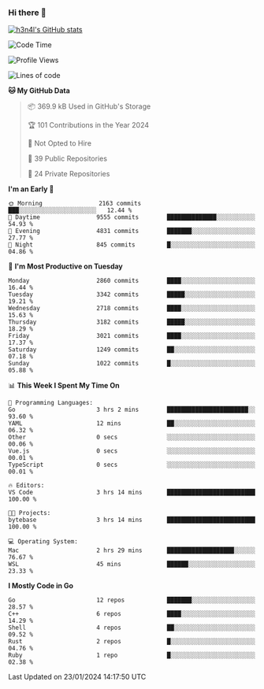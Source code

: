 ### Hi there 👋

[![h3n4l's GitHub stats](https://github-readme-stats.vercel.app/api?username=h3n4l&count_private=true&show_icons=true&theme=radical)](https://github.com/h3n4l/github-readme-stats)

<!--START_SECTION:waka-->
![Code Time](http://img.shields.io/badge/Code%20Time-1%2C832%20hrs%2053%20mins-blue)

![Profile Views](http://img.shields.io/badge/Profile%20Views-25-blue)

![Lines of code](https://img.shields.io/badge/From%20Hello%20World%20I%27ve%20Written-5.0%20million%20lines%20of%20code-blue)

**🐱 My GitHub Data** 

> 📦 369.9 kB Used in GitHub's Storage 
 > 
> 🏆 101 Contributions in the Year 2024
 > 
> 🚫 Not Opted to Hire
 > 
> 📜 39 Public Repositories 
 > 
> 🔑 24 Private Repositories 
 > 
**I'm an Early 🐤** 

```text
🌞 Morning                2163 commits        ███░░░░░░░░░░░░░░░░░░░░░░   12.44 % 
🌆 Daytime                9555 commits        ██████████████░░░░░░░░░░░   54.93 % 
🌃 Evening                4831 commits        ███████░░░░░░░░░░░░░░░░░░   27.77 % 
🌙 Night                  845 commits         █░░░░░░░░░░░░░░░░░░░░░░░░   04.86 % 
```
📅 **I'm Most Productive on Tuesday** 

```text
Monday                   2860 commits        ████░░░░░░░░░░░░░░░░░░░░░   16.44 % 
Tuesday                  3342 commits        █████░░░░░░░░░░░░░░░░░░░░   19.21 % 
Wednesday                2718 commits        ████░░░░░░░░░░░░░░░░░░░░░   15.63 % 
Thursday                 3182 commits        █████░░░░░░░░░░░░░░░░░░░░   18.29 % 
Friday                   3021 commits        ████░░░░░░░░░░░░░░░░░░░░░   17.37 % 
Saturday                 1249 commits        ██░░░░░░░░░░░░░░░░░░░░░░░   07.18 % 
Sunday                   1022 commits        █░░░░░░░░░░░░░░░░░░░░░░░░   05.88 % 
```


📊 **This Week I Spent My Time On** 

```text
💬 Programming Languages: 
Go                       3 hrs 2 mins        ███████████████████████░░   93.60 % 
YAML                     12 mins             ██░░░░░░░░░░░░░░░░░░░░░░░   06.32 % 
Other                    0 secs              ░░░░░░░░░░░░░░░░░░░░░░░░░   00.06 % 
Vue.js                   0 secs              ░░░░░░░░░░░░░░░░░░░░░░░░░   00.01 % 
TypeScript               0 secs              ░░░░░░░░░░░░░░░░░░░░░░░░░   00.01 % 

🔥 Editors: 
VS Code                  3 hrs 14 mins       █████████████████████████   100.00 % 

🐱‍💻 Projects: 
bytebase                 3 hrs 14 mins       █████████████████████████   100.00 % 

💻 Operating System: 
Mac                      2 hrs 29 mins       ███████████████████░░░░░░   76.67 % 
WSL                      45 mins             ██████░░░░░░░░░░░░░░░░░░░   23.33 % 
```

**I Mostly Code in Go** 

```text
Go                       12 repos            ███████░░░░░░░░░░░░░░░░░░   28.57 % 
C++                      6 repos             ████░░░░░░░░░░░░░░░░░░░░░   14.29 % 
Shell                    4 repos             ██░░░░░░░░░░░░░░░░░░░░░░░   09.52 % 
Rust                     2 repos             █░░░░░░░░░░░░░░░░░░░░░░░░   04.76 % 
Ruby                     1 repo              █░░░░░░░░░░░░░░░░░░░░░░░░   02.38 % 
```




 Last Updated on 23/01/2024 14:17:50 UTC
<!--END_SECTION:waka-->

